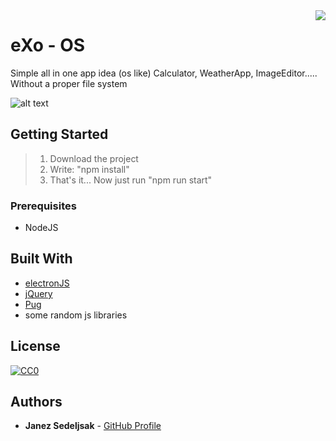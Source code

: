 <img src="https://github.com/matiassingers/awesome-readme/blob/master/icon.png" align="right" />

# eXo - OS

Simple all in one app idea (os like) Calculator, WeatherApp, ImageEditor..... Without a proper file system

![alt text](https://github.com/JanezSedeljsak/exo-os/blob/master/site.png)

## Getting Started

> 1. Download the project<br/>
> 2. Write: "npm install"<br/>
> 3. That's it... Now just run "npm run start"<br/>

### Prerequisites

* NodeJS

## Built With

* [electronJS](https://electronjs.org)
* [jQuery](https://jquery.com)
* [Pug](https://pugjs.org/api/getting-started.html)
* some random js libraries

## License

[![CC0](https://licensebuttons.net/p/zero/1.0/88x31.png)](https://creativecommons.org/publicdomain/zero/1.0/)

## Authors

* **Janez Sedeljsak** - [GitHub Profile](https://github.com/JanezSedeljsak)
